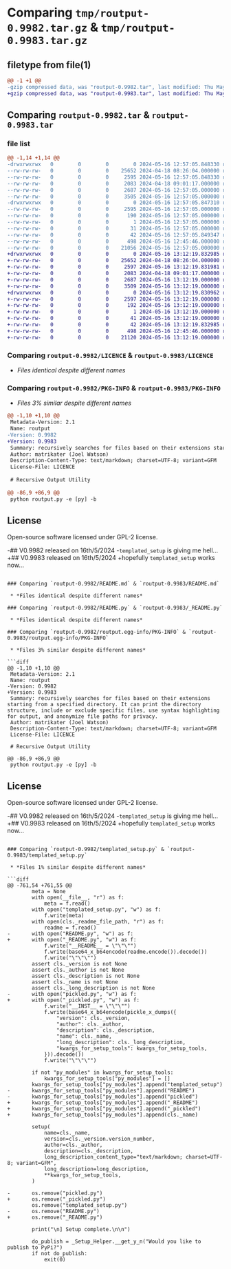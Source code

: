 # Comparing `tmp/routput-0.9982.tar.gz` & `tmp/routput-0.9983.tar.gz`

## filetype from file(1)

```diff
@@ -1 +1 @@
-gzip compressed data, was "routput-0.9982.tar", last modified: Thu May 16 12:57:05 2024, max compression
+gzip compressed data, was "routput-0.9983.tar", last modified: Thu May 16 13:12:19 2024, max compression
```

## Comparing `routput-0.9982.tar` & `routput-0.9983.tar`

### file list

```diff
@@ -1,14 +1,14 @@
-drwxrwxrwx   0        0        0        0 2024-05-16 12:57:05.848330 routput-0.9982/
--rw-rw-rw-   0        0        0    25652 2024-04-18 08:26:04.000000 routput-0.9982/LICENCE
--rw-rw-rw-   0        0        0     2595 2024-05-16 12:57:05.848330 routput-0.9982/PKG-INFO
--rw-rw-rw-   0        0        0     2083 2024-04-18 09:01:17.000000 routput-0.9982/README.md
--rw-rw-rw-   0        0        0     2687 2024-05-16 12:57:05.000000 routput-0.9982/README.py
--rw-rw-rw-   0        0        0     3505 2024-05-16 12:57:05.000000 routput-0.9982/pickled.py
-drwxrwxrwx   0        0        0        0 2024-05-16 12:57:05.847310 routput-0.9982/routput.egg-info/
--rw-rw-rw-   0        0        0     2595 2024-05-16 12:57:05.000000 routput-0.9982/routput.egg-info/PKG-INFO
--rw-rw-rw-   0        0        0      190 2024-05-16 12:57:05.000000 routput-0.9982/routput.egg-info/SOURCES.txt
--rw-rw-rw-   0        0        0        1 2024-05-16 12:57:05.000000 routput-0.9982/routput.egg-info/dependency_links.txt
--rw-rw-rw-   0        0        0       31 2024-05-16 12:57:05.000000 routput-0.9982/routput.egg-info/top_level.txt
--rw-rw-rw-   0        0        0       42 2024-05-16 12:57:05.849347 routput-0.9982/setup.cfg
--rw-rw-rw-   0        0        0      498 2024-05-16 12:45:46.000000 routput-0.9982/setup.py
--rw-rw-rw-   0        0        0    21056 2024-05-16 12:57:05.000000 routput-0.9982/templated_setup.py
+drwxrwxrwx   0        0        0        0 2024-05-16 13:12:19.832985 routput-0.9983/
+-rw-rw-rw-   0        0        0    25652 2024-04-18 08:26:04.000000 routput-0.9983/LICENCE
+-rw-rw-rw-   0        0        0     2597 2024-05-16 13:12:19.831981 routput-0.9983/PKG-INFO
+-rw-rw-rw-   0        0        0     2083 2024-04-18 09:01:17.000000 routput-0.9983/README.md
+-rw-rw-rw-   0        0        0     2687 2024-05-16 13:12:19.000000 routput-0.9983/_README.py
+-rw-rw-rw-   0        0        0     3509 2024-05-16 13:12:19.000000 routput-0.9983/_pickled.py
+drwxrwxrwx   0        0        0        0 2024-05-16 13:12:19.830962 routput-0.9983/routput.egg-info/
+-rw-rw-rw-   0        0        0     2597 2024-05-16 13:12:19.000000 routput-0.9983/routput.egg-info/PKG-INFO
+-rw-rw-rw-   0        0        0      192 2024-05-16 13:12:19.000000 routput-0.9983/routput.egg-info/SOURCES.txt
+-rw-rw-rw-   0        0        0        1 2024-05-16 13:12:19.000000 routput-0.9983/routput.egg-info/dependency_links.txt
+-rw-rw-rw-   0        0        0       41 2024-05-16 13:12:19.000000 routput-0.9983/routput.egg-info/top_level.txt
+-rw-rw-rw-   0        0        0       42 2024-05-16 13:12:19.832985 routput-0.9983/setup.cfg
+-rw-rw-rw-   0        0        0      498 2024-05-16 12:45:46.000000 routput-0.9983/setup.py
+-rw-rw-rw-   0        0        0    21120 2024-05-16 13:12:19.000000 routput-0.9983/templated_setup.py
```

### Comparing `routput-0.9982/LICENCE` & `routput-0.9983/LICENCE`

 * *Files identical despite different names*

### Comparing `routput-0.9982/PKG-INFO` & `routput-0.9983/PKG-INFO`

 * *Files 3% similar despite different names*

```diff
@@ -1,10 +1,10 @@
 Metadata-Version: 2.1
 Name: routput
-Version: 0.9982
+Version: 0.9983
 Summary: recursively searches for files based on their extensions starting from a specified directory. It can print the directory structure, include or exclude specific files, use syntax highlighting for output, and anonymize file paths for privacy.
 Author: matrikater (Joel Watson)
 Description-Content-Type: text/markdown; charset=UTF-8; variant=GFM
 License-File: LICENCE
 
 # Recursive Output Utility
 
@@ -86,9 +86,9 @@
 python routput.py -e [py] -b
 ```
 
 ## License
 
 Open-source software licensed under GPL-2 license.
 
-## V0.9982 released on 16th/5/2024
-`templated_setup` is giving me hell...
+## V0.9983 released on 16th/5/2024
+hopefully `templated_setup` works now...
```

### Comparing `routput-0.9982/README.md` & `routput-0.9983/README.md`

 * *Files identical despite different names*

### Comparing `routput-0.9982/README.py` & `routput-0.9983/_README.py`

 * *Files identical despite different names*

### Comparing `routput-0.9982/routput.egg-info/PKG-INFO` & `routput-0.9983/routput.egg-info/PKG-INFO`

 * *Files 3% similar despite different names*

```diff
@@ -1,10 +1,10 @@
 Metadata-Version: 2.1
 Name: routput
-Version: 0.9982
+Version: 0.9983
 Summary: recursively searches for files based on their extensions starting from a specified directory. It can print the directory structure, include or exclude specific files, use syntax highlighting for output, and anonymize file paths for privacy.
 Author: matrikater (Joel Watson)
 Description-Content-Type: text/markdown; charset=UTF-8; variant=GFM
 License-File: LICENCE
 
 # Recursive Output Utility
 
@@ -86,9 +86,9 @@
 python routput.py -e [py] -b
 ```
 
 ## License
 
 Open-source software licensed under GPL-2 license.
 
-## V0.9982 released on 16th/5/2024
-`templated_setup` is giving me hell...
+## V0.9983 released on 16th/5/2024
+hopefully `templated_setup` works now...
```

### Comparing `routput-0.9982/templated_setup.py` & `routput-0.9983/templated_setup.py`

 * *Files 1% similar despite different names*

```diff
@@ -761,54 +761,55 @@
 		meta = None
 		with open(__file__, "r") as f:
 			meta = f.read()
 		with open("templated_setup.py", "w") as f:
 			f.write(meta)
 		with open(cls._readme_file_path, "r") as f:
 			readme = f.read()
-		with open("README.py", "w") as f:
+		with open("_README.py", "w") as f:
 			f.write("__README__ = \"\"\"")
 			f.write(base64_x_b64encode(readme.encode()).decode())
 			f.write("\"\"\"")
 		assert cls._version is not None
 		assert cls._author is not None
 		assert cls._description is not None
 		assert cls._name is not None
 		assert cls._long_description is not None
-		with open("pickled.py", "w") as f:
+		with open("_pickled.py", "w") as f:
 			f.write("__INST__ = \"\"\"")
 			f.write(base64_x_b64encode(pickle_x_dumps({
 				"version": cls._version,
 				"author": cls._author,
 				"description": cls._description,
 				"name": cls._name,
 				"long_description": cls._long_description,
 				"kwargs_for_setup_tools": kwargs_for_setup_tools,
 			})).decode())
 			f.write("\"\"\"")
 
 		if not "py_modules" in kwargs_for_setup_tools:
 			kwargs_for_setup_tools["py_modules"] = []
 		kwargs_for_setup_tools["py_modules"].append("templated_setup")
-		kwargs_for_setup_tools["py_modules"].append("README")
-		kwargs_for_setup_tools["py_modules"].append("pickled")
+		kwargs_for_setup_tools["py_modules"].append("_README")
+		kwargs_for_setup_tools["py_modules"].append("_pickled")
+		kwargs_for_setup_tools["py_modules"].append(cls._name)
 
 		setup(
 			name=cls._name,
 			version=cls._version.version_number,
 			author=cls._author,
 			description=cls._description,
 			long_description_content_type="text/markdown; charset=UTF-8; variant=GFM",
 			long_description=long_description,
 			**kwargs_for_setup_tools,
 		)
 
-		os.remove("pickled.py")
+		os.remove("_pickled.py")
 		os.remove("templated_setup.py")
-		os.remove("README.py")
+		os.remove("_README.py")
 
 		print("\n] Setup complete.\n\n")
 
 		do_publish = _Setup_Helper.__get_y_n("Would you like to publish to PyPi?")
 		if not do_publish:
 			exit(0)
```

